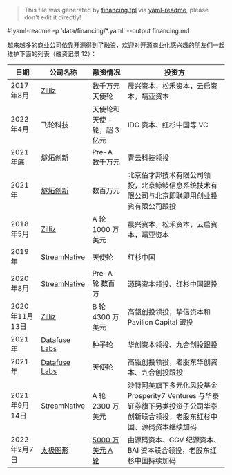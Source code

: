 > This file was generated by [financing.tpl](financing.tpl) via [yaml-readme](https://github.com/LinuxSuRen/yaml-readme), please don't edit it directly!

#!yaml-readme -p 'data/financing/*.yaml' --output financing.md

越来越多的商业公司依靠开源得到了融资，欢迎对开源商业化感兴趣的朋友们一起维护下面的列表（融资记录 12）：

| 日期  | 公司名称 | 融资情况 | 投资方 |
|---|---|---|---|
| 2017年8月 | [Zilliz](https://github.com/milvus-io) | 数千万元天使轮 | 晨兴资本，松禾资本，云启资本，靖亚资本 |
| 2022年4月 | 飞轮科技 | 天使轮和天使 &#43; 轮，超 3 亿元 | IDG 资本、红杉中国等 VC |
| 2021年底 | [燧炻创新](https://fydeos.com/content/career/) | Pre-A 数千万元 | 青云科技领投 |
| 2021年 | [燧炻创新](https://fydeos.com/content/career/) | 数百万元 | 北京佰才邦技术有限公司领投，北京鲸鲮信息系统技术有限公司与北京即联即用创业投资有限公司跟投 |
| 2018年5月 | [Zilliz](https://github.com/milvus-io) | A 轮 1000 万美元 | 晨兴资本，松禾资本，云启资本，靖亚资本 |
| 2019年 | [StreamNative](https://streamnative.io/) | 天使轮 | 红杉中国 |
| 2020年8月 | [StreamNative](https://streamnative.io/) | Pre-A 轮 数百万 | 源码资本领投、红杉中国跟投 |
| 2020年11月13日 | [Zilliz](https://github.com/milvus-io) | B 轮 4300 万美元 | 高瓴创投领投，挚信资本和 Pavilion Capital 跟投 |
| 2021年 | [Datafuse Labs](https://github.com/datafuselabs) | 种子轮 | 华创资本领投、九合创投跟投 |
| 2021年 | [Datafuse Labs](https://github.com/datafuselabs) | 天使轮 | 高瓴创投领投，老股东华创资本、九合创投跟投 |
| 2021年9月14日 | [StreamNative](https://streamnative.io/) | A 轮 2300 万美元 | 沙特阿美旗下多元化风投基金 Prosperity7 Ventures 与华泰证券旗下另类投资子公司华泰创新联合领投，老股东红杉中国、源码资本继续加码 |
| 2022年2月7日 | [太极图形](https://github.com/taichi-dev) | [5000 万美元 A 轮](https://mp.weixin.qq.com/s/4PjdQuwX4HRtm7z_xghQvA) | 由源码资本、GGV 纪源资本、BAI 资本联合领投，老股东红杉中国持续加码 |
